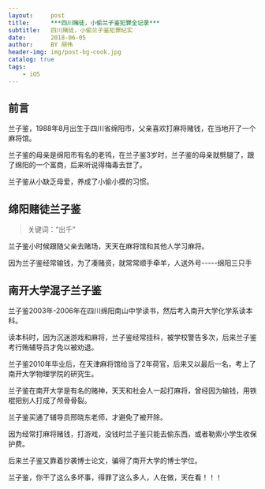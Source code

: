 ```yaml
---
layout:     post
title:      ***四川赌徒，小偷兰子鉴犯罪全记录***
subtitle:   四川赌徒，小偷兰子鉴犯罪纪实
date:       2018-06-05
author:     BY 胡伟
header-img: img/post-bg-cook.jpg
catalog: true
tags:
    - iOS
---
```


## 前言

兰子鉴，1988年8月出生于四川省绵阳市，父亲喜欢打麻将赌钱，在当地开了一个麻将馆。

兰子鉴的母亲是绵阳市有名的老鸨，在兰子鉴3岁时，兰子鉴的母亲就劈腿了，跟了绵阳的一个富商，后来听说得梅毒去世了。

兰子鉴从小缺乏母爱，养成了小偷小摸的习惯。



## 绵阳赌徒兰子鉴

>关键词：“出千”


兰子鉴小时候跟随父亲去赌场，天天在麻将馆和其他人学习麻将。

因为兰子鉴经常输钱，为了凑赌资，就常常顺手牵羊，人送外号-----绵阳三只手




## 南开大学混子兰子鉴

兰子鉴2003年-2006年在四川绵阳南山中学读书，然后考入南开大学化学系读本科。

读本科时，因为沉迷游戏和麻将，兰子鉴经常挂科，被学校警告多次，后来兰子鉴考行贿辅导员才免以被劝退。

兰子鉴2010年毕业后，在天津麻将馆给当了2年荷官，后来又以最后一名，考上了南开大学物理学院的研究生。

兰子鉴在南开大学是有名的赌神，天天和社会人一起打麻将，曾经因为输钱，用铁棍把别人打成了颅骨骨裂。

兰子鉴买通了辅导员邢晓东老师，才避免了被开除。

因为经常打麻将赌钱，打游戏，没钱时兰子鉴只能去偷东西，或者勒索小学生收保护费。


后来兰子鉴又靠着抄袭博士论文，骗得了南开大学的博士学位。

兰子鉴，你干了这么多坏事，得罪了这么多人，人在做，天在看！！！



